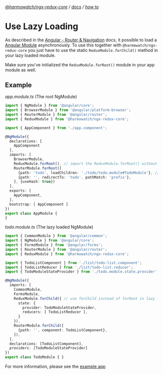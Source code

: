 ###### [@harmowatch/ngx-redux-core](../../README.md) / [docs](../index.md) / [how to](./index.md)
 
# Use Lazy Loading

As described in the [Angular - Router & Navigation](https://angular.io/guide/router#asynchronous-routing) docs,
it possible to load a [Angular Module](https://angular.io/guide/ngmodules) asynchronously. To use this together 
with `@harmowatch/ngx-redux-core` you just have to use the static `ReduxModule.forChild()` method in your lazy loaded module.

Make sure you've initialized the `ReduxModule.forRoot()` module in your app module as well.

## Example

*app.module.ts* (The root NgModule)

```ts
import { NgModule } from '@angular/core';
import { BrowserModule } from '@angular/platform-browser';
import { RouterModule } from '@angular/router';
import { ReduxModule } from '@harmowatch/ngx-redux-core';

import { AppComponent } from './app.component';

@NgModule({
  declarations: [
    AppComponent
  ],
  imports: [
    BrowserModule,
    ReduxModule.forRoot(), // import the ReduxModule.forRoot() without a state definition
    RouterModule.forRoot([
      {path: 'todo', loadChildren: './todo/todo.module#TodoModule'}, // lazy load you child module
      {path: '', redirectTo: 'todo', pathMatch: 'prefix'},
    ], {useHash: true})
  ],
  exports: [
    AppComponent,
  ],
  bootstrap: [ AppComponent ]
})
export class AppModule {
}
```

*todo.module.ts* (The lazy loaded NgModule)

```ts
import { CommonModule } from '@angular/common';
import { NgModule } from '@angular/core';
import { FormsModule } from '@angular/forms';
import { RouterModule } from '@angular/router';
import { ReduxModule } from '@harmowatch/ngx-redux-core';

import { TodoListComponent } from './list/todo-list.component';
import { TodoListReducer } from './list/todo-list.reducer';
import { TodoModuleStateProvider } from './todo.module.state.provider';

@NgModule({
  imports: [
    CommonModule,
    FormsModule,
    ReduxModule.forChild({ // use forChild instead of forRoot in lazy loaded modules
      state: {
        provider: TodoModuleStateProvider,
        reducers: [ TodoListReducer ],
      }
    }),
    RouterModule.forChild([
      {path: '', component: TodoListComponent},
    ]),
  ],
  declarations: [TodoListComponent],
  providers: [TodoModuleStateProvider]
})
export class TodoModule { }
```

For more information, please see the [example app](https://github.com/HarmoWatch/ngx-redux-core/tree/master/src/example-app)

